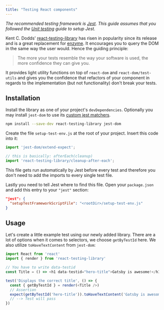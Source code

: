 ```yaml
---
title: "Testing React components"
---
```


_The recommended testing framework is [Jest](https://jestjs.io/). This guide assumes that you followed the [Unit testing](docs/unit-testing) guide to setup Jest._

Kent C. Dodds' [react-testing-library](https://github.com/kentcdodds/react-testing-library) has risen in popularity since its release and is a great replacement for [enzyme](https://github.com/airbnb/enzyme). It encourages you to query the DOM in the same way the user would. Hence the guiding principle:

> The more your tests resemble the way your software is used, the more confidence they can give you.

It provides light utility functions on top of `react-dom` and `react-dom/test-utils` and gives you the confidence that refactors of your component in regards to the implementation (but not functionality) don't break your tests.

## Installation

Install the library as one of your project's `devDependencies`. Optionally you may install `jest-dom` to use its [custom jest matchers](https://github.com/gnapse/jest-dom#custom-matchers).

```sh
npm install --save-dev react-testing-library jest-dom
```

Create the file `setup-test-env.js` at the root of your project. Insert this code into it:

```js
import 'jest-dom/extend-expect';

// this is basically: afterEach(cleanup)
import 'react-testing-library/cleanup-after-each';
```

This file gets run automatically by Jest before every test and therefore you don't need to add the imports to every single test file.

Lastly you need to tell Jest where to find this file. Open your `package.json` and add this entry to your `"jest"` section:

```json
"jest": {
  "setupTestFrameworkScriptFile": "<rootDir>/setup-test-env.js"
}
```

## Usage

Let's create a little example test using our newly added library. There are a lot of options when it comes to selectors, we choose `getByTestId` here. We also utilize `toHaveTextContent` from `jest-dom`:

```js
import React from 'react'
import { render } from 'react-testing-library'

// You have to write data-testid
const Title = () => <h1 data-testid="hero-title">Gatsby is awesome!</h1>

test('Displays the correct title', () => {
  const { getByTestId } = render(<Title />)
  // Assertion
  expect(getByTestId('hero-title')).toHaveTextContent('Gatsby is awesome!')
  // --> Test will pass
})
```

